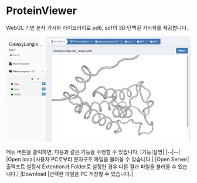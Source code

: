 # ProteinViewer

WebGL 기반 분자 가시화 라이브러리로 pdb, sdf의 3D 단백질 가시화를 제공합니다.

![JSmol](/images/solverdev/07/pv.jpg)

메뉴 버튼을 클릭하면, 다음과 같은 기능을 수행할 수 있습니다.
|기능|설명|
|--|--|
|Open local|사용자 PC로부터 분자구조 파일을 불러올 수 있습니다.|
|Open Server| 출력포트 설정시 Extention과 Folder로 설정한 경우 다른 결과 파일을 불러올 수 있습니다.|
|Download |선택한 파일을 PC 저장할 수 있습니다.|
